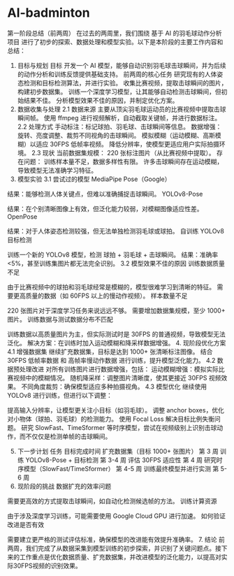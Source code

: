 # AI-badminton


第一阶段总结（前两周）
在过去的两周里，我们围绕 基于 AI 的羽毛球动作分析项目 进行了初步的探索、数据处理和模型实验。以下是本阶段的主要工作内容和总结：

1. 目标与规划
目标
开发一个 AI 模型，能够自动识别羽毛球击球瞬间，并为后续的动作分析和训练反馈提供基础支持。
前两周的核心任务
研究现有的人体姿态检测和目标检测算法，并进行实验。
收集比赛视频，提取击球瞬间的图片，构建初步数据集。
训练一个深度学习模型，让其能够自动检测击球瞬间，但初始结果不佳。
分析模型效果不佳的原因，并制定优化方案。
2. 数据收集与处理
2.1 数据来源
主要从顶尖羽毛球运动员的比赛视频中提取击球瞬间帧。
使用 ffmpeg 进行视频解析，自动截取关键帧，并进行数据标注。
2.2 处理方式
手动标注：标记球拍、羽毛球、击球瞬间等信息。
数据增强：
旋转、亮度调整、裁剪不同视角的击球瞬间。
模拟模糊（运动模糊、高斯模糊）以适应 30FPS 低帧率视频。
降低分辨率，使模型更适应用户实际拍摄环境。
2.3 现状
当前数据集规模：
220 张标注图片（从比赛视频中提取）。
存在问题：
训练样本量不足，数据多样性有限。
许多击球瞬间存在运动模糊，导致模型无法准确学习特征。
3. 模型实验
3.1 尝试过的模型
MediaPipe Pose（Google）

结果：能够检测人体关键点，但难以准确捕捉击球瞬间。
YOLOv8-Pose

结果：在个别清晰图像上有效，但泛化能力较弱，对模糊图像适应性差。
OpenPose

结果：对于人体姿态检测较强，但无法单独检测羽毛球或球拍。
自训练 YOLOv8 目标检测

训练一个新的 YOLOv8 模型，检测 球拍 + 羽毛球 + 击球瞬间。
结果：准确率 <5%，甚至训练集图片都无法完全识别。
3.2 模型效果不佳的原因
训练数据质量不足

由于比赛视频中的球拍和羽毛球经常是模糊的，模型很难学习到清晰的特征。
需要更高质量的数据（如 60FPS 以上的慢动作视频）。
样本数量不足

220 张图片对于深度学习任务来说远远不够。
需要增加数据集规模，至少 1000+ 图片。
训练数据与测试数据分布不匹配

训练数据以高质量图片为主，但实际测试时是 30FPS 的普通视频，导致模型无法泛化。
解决方案：在训练时加入运动模糊和降采样数据增强。
4. 现阶段优化方案
4.1 增强数据集
继续扩充数据集，目标是达到 1000+ 张清晰标注图像。
结合 30FPS 低帧率数据 和 高帧率慢动作数据 进行训练，提升模型泛化能力。
4.2 数据预处理改进
对所有训练图片进行数据增强，包括：
运动模糊增强：模拟实际比赛视频中的模糊情况。
随机降采样：调整图片清晰度，使其更接近 30FPS 视频效果。
不同角度裁剪：确保模型适应多种拍摄视角。
4.3 模型优化
继续使用 YOLOv8 进行训练，但进行以下调整：

提高输入分辨率，让模型更关注小目标（如羽毛球）。
调整 anchor boxes，优化对小物体（球拍、羽毛球）的检测能力。
使用 Focal Loss 解决目标比例失衡问题。
研究 SlowFast、TimeSformer 等时序模型，尝试在视频级别上识别击球动作，而不仅仅是检测单帧的击球瞬间。

5. 下一步计划
任务	目标完成时间
扩充数据集（目标 1000+ 张图片）	第 3 周
训练 YOLOv8-Pose + 目标检测	第 3-4 周
评估 30FPS 适应性	第 4 周
研究时序模型（SlowFast/TimeSformer）	第 4-5 周
训练最终模型并进行实测	第 5-6 周
6. 现阶段的挑战
数据扩充的效率问题

需要更高效的方式提取击球瞬间，如自动化检测候选帧的方法。
训练计算资源

由于涉及深度学习训练，可能需要使用 Google Cloud GPU 进行加速。
如何验证改进是否有效

需要建立更严格的测试评估标准，确保模型的改进能有效提升准确率。
7. 结论
前两周，我们完成了从数据采集到模型训练的初步探索，并识别了关键问题点。接下来的工作重点是优化数据质量、扩充数据集，并改进模型的泛化能力，以提高对实际30FPS视频的识别效果。